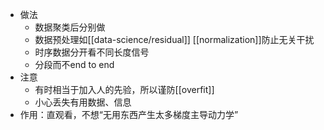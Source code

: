 - 做法
    - 数据聚类后分别做
    - 数据预处理如[[data-science/residual]] [[normalization]]防止无关干扰
    - 时序数据分开看不同长度信号
    - 分段而不end to end
- 注意
  - 有时相当于加入人的先验，所以谨防[[overfit]]
  - 小心丢失有用数据、信息
- 作用：直观看，不想“无用东西产生太多梯度主导动力学”